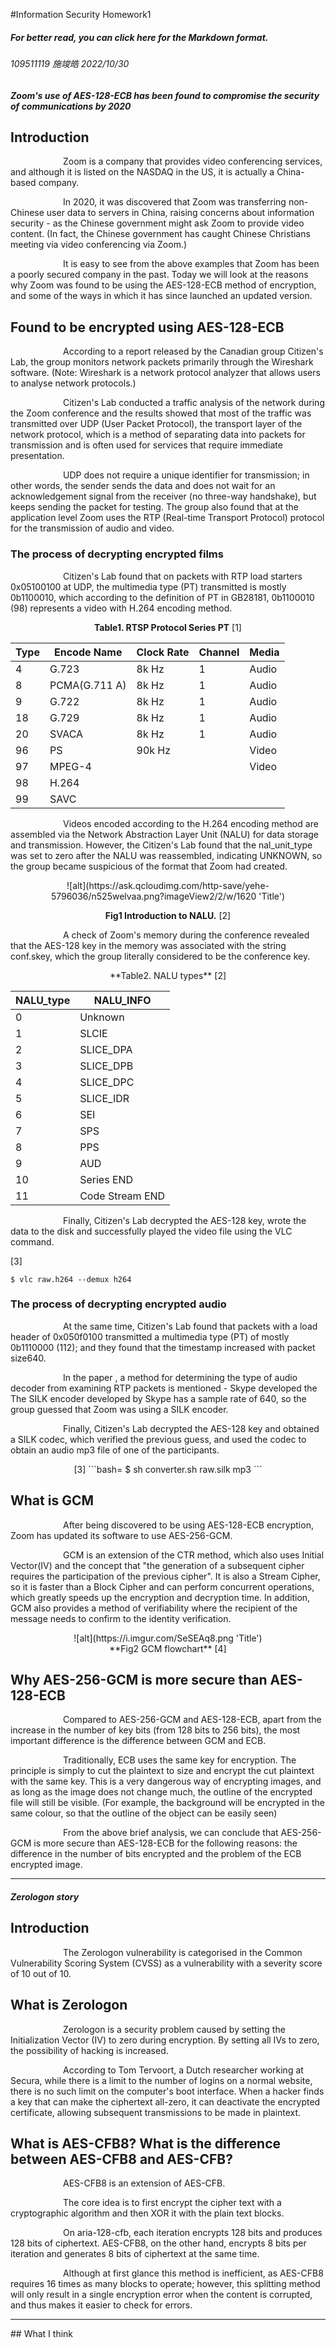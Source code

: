 #Information Security Homework1

##### For better read, you can click here for the Markdown format. 

###### 109511119 施竣皓 2022/10/30

<!--*Zoom 於 2020 年時被發現使用 AES-128-ECB 使得通訊的安全性低落*-->
#### *Zoom's use of AES-128-ECB has been found to compromise the security of communications by 2020*

## Introduction
<!--Zoom是一個提供視訊會議服務的公司，雖然他已經在美國NASDAQ上市，但其實他是一間位於中國的企業。

2020年，有人發現Zoom會把非中國的用戶資料傳到設立在中國的伺服器，這不禁讓人們擔心資訊安全——由於中國的政府可能會要求Zoom提供影像內容。（事實上，中國政府也曾透過Zoom視訊會議，抓到透過視訊會議集會的中國基督教徒。）

從上述的例子中我們不難看出Zoom在過往是一間對資訊安全保護不佳的公司。而今天我們將探討的是，Zoom被發現使用AES-128-ECB方法加密的緣由，以及後面他推出更新版的一些做法。-->
&emsp;&emsp;&emsp;&emsp;&emsp;&emsp;Zoom is a company that provides video conferencing services, and although it is listed on the NASDAQ in the US, it is actually a China-based company.

&emsp;&emsp;&emsp;&emsp;&emsp;&emsp;In 2020, it was discovered that Zoom was transferring non-Chinese user data to servers in China, raising concerns about information security - as the Chinese government might ask Zoom to provide video content. (In fact, the Chinese government has caught Chinese Christians meeting via video conferencing via Zoom.)

&emsp;&emsp;&emsp;&emsp;&emsp;&emsp;It is easy to see from the above examples that Zoom has been a poorly secured company in the past. Today we will look at the reasons why Zoom was found to be using the AES-128-ECB method of encryption, and some of the ways in which it has since launched an updated version.




## Found to be encrypted using AES-128-ECB 

<!--## 如何被發現是採用 AES-128-ECB-->
&emsp;&emsp;&emsp;&emsp;&emsp;&emsp;According to a report released by the Canadian group Citizen's Lab, the group monitors network packets primarily through the Wireshark software. (Note: Wireshark is a network protocol analyzer that allows users to analyse network protocols.)

&emsp;&emsp;&emsp;&emsp;&emsp;&emsp;Citizen's Lab conducted a traffic analysis of the network during the Zoom conference and the results showed that most of the traffic was transmitted over UDP (User Packet Protocol), the transport layer of the network protocol, which is a method of separating data into packets for transmission and is often used for services that require immediate presentation. 

&emsp;&emsp;&emsp;&emsp;&emsp;&emsp;UDP does not require a unique identifier for transmission; in other words, the sender sends the data and does not wait for an acknowledgement signal from the receiver (no three-way handshake), but keeps sending the packet for testing. The group also found that at the application level Zoom uses the RTP (Real-time Transport Protocol) protocol for the transmission of audio and video.

<!--根據加拿大團體“Citizen's Lab”釋出的報告，該團體主要透過Wireshark軟體進監管網路的封包。(註：Wireshark是一個網路協議的分析儀，使用者可以透過這個軟體進行網路協議的分析。)

Citizen's Lab 在Zoom的會議期間，進行了網路的流量分析，結果顯示大多數流量是經過UDP傳輸。UDP（用戶資料包協定）屬於網路協定中的傳輸層，該協定是將資料分隔成封包再傳輸的一種方法，通常用於需要即時呈現的服務。此種方法不需要唯一識別碼就能進行傳輸；換言之發送端送出資料後，不會等待接收端的確認訊號（不進行三向交握），會一直發送封包測試。而同時，該團體也發現在應用層Zoom使用了RTP(Real-time Transport Protocol)協定來傳輸音訊和影片。-->

### The process of decrypting encrypted films
<!--###破解加密影片的過程-->
&emsp;&emsp;&emsp;&emsp;&emsp;&emsp;Citizen's Lab found that on packets with RTP load starters 0x05100100 at UDP, the multimedia type (PT) transmitted is mostly 0b1100010, which according to the definition of PT in GB28181, 0b1100010 (98) represents a video with H.264 encoding method.
<center>


**Table1. RTSP Protocol Series PT**  [1]


| **Type** | **Encode Name** | **Clock Rate** | **Channel** | **Media** | 
|----------|-----------------|----------------|-------------|-----------|
| 4        | G.723           | 8k Hz          | 1           | Audio     |               |      |               |      |               |
| 8        | PCMA(G.711 A)   | 8k Hz          | 1           | Audio     |               |      |               |      |               |
| 9        | G.722           | 8k Hz          | 1           | Audio     |               |      |               |      |               |
| 18       | G.729           | 8k Hz          | 1           | Audio     |               |      |               |      |               |
| 20       | SVACA           | 8k Hz          | 1           | Audio     |               |      |               |      |               |
| 96       | PS              | 90k Hz         |             | Video     |               |      |               |      |               |
| 97       | MPEG-4          |                |             | Video     |               |      |               |      |               |
| 98       | H.264           |                |             |           |               |      |               |      |               |
| 99       | SAVC            |                |             |           |               |      |               |      |               |
</center>


&emsp;&emsp;&emsp;&emsp;&emsp;&emsp;Videos encoded according to the H.264 encoding method are assembled via the Network Abstraction Layer Unit (NALU) for data storage and transmission. However, the Citizen's Lab found that the nal_unit_type was set to zero after the NALU was reassembled, indicating UNKNOWN, so the group became suspicious of the format that Zoom had created.

<div STYLE="page-break-after: always;"></div>

<center>
![alt](https://ask.qcloudimg.com/http-save/yehe-5796036/n525welvaa.png?imageView2/2/w/1620 'Title')

**Fig1 Introduction to NALU.** [2]</center>

&emsp;&emsp;&emsp;&emsp;&emsp;&emsp;A check of Zoom's memory during the conference revealed that the AES-128 key in the memory was associated with the string conf.skey, which the group literally considered to be the conference key.


<center>**Table2. NALU types**  [2]</center>

<center>

| **NALU_type** | **NALU_INFO** |
|-----------|-----------------|
| 0         | Unknown         |
| 1         | SLCIE           |
| 2         | SLICE_DPA       |
| 3         | SLICE_DPB       |
| 4         | SLICE_DPC       |
| 5         | SLICE_IDR       |
| 6         | SEI             |
| 7         | SPS             |
| 8         | PPS             |
| 9         | AUD             |
| 10        | Series END      |
| 11        | Code Stream END |
</center>





&emsp;&emsp;&emsp;&emsp;&emsp;&emsp;Finally, Citizen's Lab decrypted the AES-128 key, wrote the data to the disk and successfully played the video file using the VLC command.

<!--Citizen's Lab在UDP發現了RTP負載開頭為0x05100100的封包上，其傳輸的多媒體型別（PT）大多為0b1100010，根據GB28181中對PT的定義，0b1100010（98）代表的是H.264編碼方法的影片。


table10 RTSP協議系列 PT https://www.gushiciku.cn/pl/ptRK/zh-tw
根據H.264編碼方法的影片會通過Network Abstraction Layer Unit (NALU) 組成，以便進行數據的存儲與傳輸。然而Citizen's Lab在重組NALU後發現其型別值（nal_unit_type）皆被設置為零，表示為UNKNOWN，因此該團體便開始懷疑Zoom所訂製的格式。

fig1 NALU介紹 https://cloud.tencent.com/developer/article/1746993
table1 NALU類型 https://cloud.tencent.com/developer/article/1746993
在會議期間對Zoom記憶體的檢查結果顯示，內存中的AES-128密鑰與字串conf.skey相關，從字面上來說，該團體認為他是會議室金鑰（Conference Key）。

最後，Citizen's Lab透過AES-128金鑰進行解密，將資料寫入磁碟，並用VLC指令成功播放影片檔案。-->

[3] 
```bash=
$ vlc raw.h264 --demux h264
```



### The process of decrypting encrypted audio

<!--###破解加密音訊的過程-->
&emsp;&emsp;&emsp;&emsp;&emsp;&emsp;At the same time, Citizen's Lab found that packets with a load header of 0x050f0100 transmitted a multimedia type (PT) of mostly 0b1110000 (112); and they found that the timestamp increased with packet size640.

&emsp;&emsp;&emsp;&emsp;&emsp;&emsp;In the paper <Fast RTP Detection and Codecs Classifification in Internet Traffiffic>, a method for determining the type of audio decoder from examining RTP packets is mentioned - Skype developed the The SILK encoder developed by Skype has a sample rate of 640, so the group guessed that Zoom was using a SILK encoder.

&emsp;&emsp;&emsp;&emsp;&emsp;&emsp;Finally, Citizen's Lab decrypted the AES-128 key and obtained a SILK codec, which verified the previous guess, and used the codec to obtain an audio mp3 file of one of the participants.

<!--同時，Citizen's Lab發現了負載開頭為0x050f0100的封包上，其傳輸的多媒體型別（PT）大多為0b1110000（112）；並且他們發現時間戳隨著封包增加而增加640。

在<Fast RTP Detection and Codecs Classifification in Internet Traffiffic>這篇論文中，提到了從檢視RTP封包來判斷音訊解碼器型別的方法——Skype開發的SILK編碼器取樣率為640，因此該團體猜測Zoom使用了SILK編碼器。

最後，Citizen's Lab透過AES-128金鑰進行解密，得到了一個SILK的編碼器，驗證了之前的猜想，並透過該編碼器得到一個參與者的音訊mp3檔案。-->


<center>[3]  ```bash=
$ sh converter.sh raw.silk mp3
```</center>

<div STYLE="page-break-after: always;"></div>

## What is GCM
<!--在被發現使用AES-128-ECB加密後，Zoom隨即更新的軟體的加密，採用了AES-256-GCM。那什麼是GCM呢？

GCM則是基於CTR方法做延伸，一樣使用到了Initial Vector(IV)和「後一組的密碼生成需要前一組的密文參與」的概念。同時，他是一個Stream Cipher，因此執行速度比Block Cipher還要快，可以進行併行運算，大大加快加密解密的時間。此外，GCM也提供了可驗證性的方法，信息的接收者需要確認到身份的驗證。-->
&emsp;&emsp;&emsp;&emsp;&emsp;&emsp;After being discovered to be using AES-128-ECB encryption, Zoom has updated its software to use AES-256-GCM.

&emsp;&emsp;&emsp;&emsp;&emsp;&emsp;GCM is an extension of the CTR method, which also uses Initial Vector(IV) and the concept that "the generation of a subsequent cipher requires the participation of the previous cipher". It is also a Stream Cipher, so it is faster than a Block Cipher and can perform concurrent operations, which greatly speeds up the encryption and decryption time. In addition, GCM also provides a method of verifiability where the recipient of the message needs to confirm to the identity verification.


<center> ![alt](https://i.imgur.com/SeSEAq8.png 'Title') </center>
<center>  **Fig2 GCM flowchart**  [4] </center>

## Why AES-256-GCM is more secure than AES-128-ECB
<!--## 為什麼 AES-256-GCM 比 AES-128-ECB 安全-->
&emsp;&emsp;&emsp;&emsp;&emsp;&emsp;Compared to AES-256-GCM and AES-128-ECB, apart from the increase in the number of key bits (from 128 bits to 256 bits), the most important difference is the difference between GCM and ECB.

&emsp;&emsp;&emsp;&emsp;&emsp;&emsp;Traditionally, ECB uses the same key for encryption. The principle is simply to cut the plaintext to size and encrypt the cut plaintext with the same key. This is a very dangerous way of encrypting images, and as long as the image does not change much, the outline of the encrypted file will still be visible. (For example, the background will be encrypted in the same colour, so that the outline of the object can be easily seen)

&emsp;&emsp;&emsp;&emsp;&emsp;&emsp;From the above brief analysis, we can conclude that AES-256-GCM is more secure than AES-128-ECB for the following reasons: the difference in the number of bits encrypted and the problem of the ECB encrypted image.

<!--AES-256-GCM 和 AES-128-ECB相比之下，除了金鑰位元數的提升（從128 bits提升到256 bits），最重要的是GCM和ECB的不同之處。

傳統上的使用的ECB，是使用相同的Key進行加密，其原理只是將明文按照大小進行切割，再用同樣的金鑰加密這些切割好的明文。這種方式的加密對於影像的加密非常危險，只要影像變化不大，加密過後的檔案基本上還是可以看出他的輪廓。（舉個例子，背景會被加密為同一顏色，就能輕易地看出物體的輪廓）

fig3 (a) original (b) ECB (c) 有IV原理的加密模式

通過以上的簡單分析，我們可以得出AES-256-GCM 比 AES-128-ECB 安全的理由：加密位元數的差異 以及 ECB加密影像的問題。-->


***
<div STYLE="page-break-after: always;"></div>

#### *Zerologon story*

## Introduction
&emsp;&emsp;&emsp;&emsp;&emsp;&emsp;The Zerologon vulnerability is categorised in the Common Vulnerability Scoring System (CVSS) as a vulnerability with a severity score of 10 out of 10.
<!--Zerologon 漏洞在 Common Vulnerability Scoring System (CVSS) 的評分被歸類為嚴重性達到滿分 10 分的漏洞。-->

## What is Zerologon
<!--Zerologon 是在加密時候將初始化向量 (Initialization Vector，簡稱 IV) 都設為零，所引發的安全問題。由於將IV都設為零，就導致了被駭客入侵的可能性增加。
根據一位在 Secura 工作的荷蘭研究員 Tom Tervoort 所述，雖然在一般網站上登入的次數是有限制的，但是電腦開機的登入介面卻沒有這樣的限制。當駭客發現一個可以使密文全零的金鑰，就能夠去停用加密的憑證，導致接下來的傳輸都能以明文的方式傳送。-->

&emsp;&emsp;&emsp;&emsp;&emsp;&emsp;Zerologon is a security problem caused by setting the Initialization Vector (IV) to zero during encryption. By setting all IVs to zero, the possibility of hacking is increased.

&emsp;&emsp;&emsp;&emsp;&emsp;&emsp;According to Tom Tervoort, a Dutch researcher working at Secura, while there is a limit to the number of logins on a normal website, there is no such limit on the computer's boot interface. When a hacker finds a key that can make the ciphertext all-zero, it can deactivate the encrypted certificate, allowing subsequent transmissions to be made in plaintext.

<!--## 何謂 AES-CFB8？ AES-CFB8 與課堂上的 AES-CFB 有何差別？-->
## What is AES-CFB8? What is the difference between AES-CFB8 and AES-CFB?
&emsp;&emsp;&emsp;&emsp;&emsp;&emsp;AES-CFB8 is an extension of AES-CFB.

&emsp;&emsp;&emsp;&emsp;&emsp;&emsp;The core idea is to first encrypt the cipher text with a cryptographic algorithm and then XOR it with the plain text blocks.

&emsp;&emsp;&emsp;&emsp;&emsp;&emsp;On aria-128-cfb, each iteration encrypts 128 bits and produces 128 bits of ciphertext. AES-CFB8, on the other hand, encrypts 8 bits per iteration and generates 8 bits of ciphertext at the same time.

&emsp;&emsp;&emsp;&emsp;&emsp;&emsp;Although at first glance this method is inefficient, as AES-CFB8 requires 16 times as many blocks to operate; however, this splitting method will only result in a single encryption error when the content is corrupted, and thus makes it easier to check for errors.

<!--AES-CFB8 是AES-CFB的一種延伸。

課堂上的 AES-CFB 是一種Block Cipher的加密方法，其核心想法是先把密文透過加密演算法加密，再與明文區塊做XOR運算。

在aria-128-cfb上，每一次的迭代會加密128個bits，同時產生128bits的密文。 AES-CFB8則代表每一次的迭代會加密8個bits，同時產生8bits的密文。

雖然乍看之下這樣的方法效率很低，AES-CFB8需要使用16倍的block來操作；然而當內容產生損壞，這樣分割的方法，只會導致一次的加密產生錯誤，因此反而能方便檢查有沒有出現錯誤。-->
***
<div STYLE="page-break-after: always;"></div>
## What I think
<!--這次的作業我覺得最有趣的地方在於理解Citizen's Lab破解的每個過程。為了理解Citizen's Lab報告所說明的一些專業術語，我也去看了很多型態識別碼的文件，也實際看了國外專家透過wireshark抓取封包來分析的一些影片。

我覺得這些東西的編碼與MIPS的編碼有異曲同工之妙，都在於制定好標準後，讓行業人員根據這樣的規範來進行開發。

最後，在上課之後理解了各種專業名詞後，也透過這次的作業開始慢慢看得懂一些跟資訊安全相關的新聞。很期待接下來的課程！
-->
&emsp;&emsp;&emsp;&emsp;&emsp;&emsp;The most interesting part of this assignment for me was to understand the process of the Citizen's Lab crack. In order to understand some of the terminology explained in the Citizen's Lab report, I also went through a lot of documentation on pattern recognition codes and actually watched some videos of foreign experts capturing packets through wireshark to analyse them.

&emsp;&emsp;&emsp;&emsp;&emsp;&emsp;I think the coding of these things is similar to the MIPS coding, in that they are all based on a standard that is developed for industry personnel to follow.

&emsp;&emsp;&emsp;&emsp;&emsp;&emsp;Finally, after understanding the terminology, I started to understand some of the news related to information security through this assignment. 

&emsp;&emsp;&emsp;&emsp;&emsp;&emsp;I am looking forward to the upcoming courses!

## Reference
[1] Reference: GB28181 Document : https://www.gushiciku.cn/pl/ptRK/zh-tw

[2] 音视频压缩：H264码流层次结构和NALU详解：https://ask.qcloudimg.com/http-save/yehe-5796036/n525welvaa.png?imageView2/2/w/1620

[3] Reference:Move Fast and Roll Your Own Crypto A Quick Look at the Confidentiality of Zoom Meetings:https://citizenlab.ca/2020/04/move-fast-roll-your-own-crypto-a-quick-look-at-the-confidentiality-of-zoom-meetings/

[4]  加密演算法要注意的加密模式 : https://ithelp.ithome.com.tw/articles/10249953

